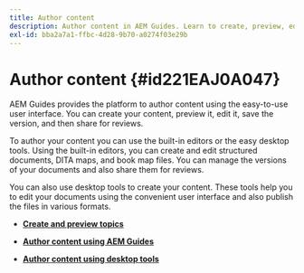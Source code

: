 ```yaml
---
title: Author content
description: Author content in AEM Guides. Learn to create, preview, edit, save the version of your document, and share for reviews.
exl-id: bba2a7a1-ffbc-4d28-9b70-a0274f03e29b
---
```

# Author content {#id221EAJ0A047}

AEM Guides provides the platform to author content using the easy-to-use user interface. You can create your content, preview it, edit it, save the version, and then share for reviews.

To author your content you can use the built-in editors or the easy desktop tools. Using the built-in editors, you can create and edit structured documents, DITA maps, and book map files. You can manage the versions of your documents and also share them for reviews.

You can also use desktop tools to create your content. These tools help you to edit your documents using the convenient user interface and also publish the files in various formats.

-   **[Create and preview topics](create-preview-topics.md)**  

-   **[Author content using AEM Guides](authoring-content-xml-doc.md)**  

-   **[Author content using desktop tools](author-desktop-tools.md)**
